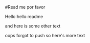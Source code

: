 #Read me por favor

Hello hello readme

and here is some other text

oops forgot to push so here's more text
